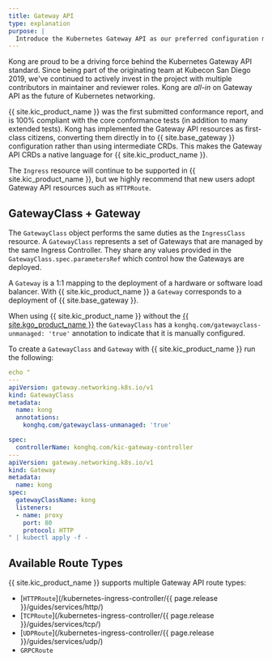 ```yaml
---
title: Gateway API
type: explanation
purpose: |
  Introduce the Kubernetes Gateway API as our preferred configuration method. Explain Gateway, GatewayClass and provide a simple HTTPRoute example
---
```


Kong are proud to be a driving force behind the Kubernetes Gateway API standard. Since being part of the originating team at Kubecon San Diego 2019, we've continued to actively invest in the project with multiple contributors in maintainer and reviewer roles. Kong are _all-in_ on Gateway API as the future of Kubernetes networking.

{{ site.kic_product_name }} was the first submitted conformance report, and is 100% compliant with the core conformance tests (in addition to many extended tests). Kong has implemented the Gateway API resources as first-class citizens, converting them directly in to {{ site.base_gateway }} configuration rather than using intermediate CRDs. This makes the Gateway API CRDs a native language for {{ site.kic_product_name }}.

The `Ingress` resource will continue to be supported in {{ site.kic_product_name }}, but we highly recommend that new users adopt Gateway API resources such as `HTTPRoute`.

## GatewayClass + Gateway

The `GatewayClass` object performs the same duties as the `IngressClass` resource. A `GatewayClass` represents a set of Gateways that are managed by the same Ingress Controller. They share any values provided in the `GatewayClass.spec.parametersRef` which control how the Gateways are deployed.

A `Gateway` is a 1:1 mapping to the deployment of a hardware or software load balancer. With {{ site.kic_product_name }} a `Gateway` corresponds to a deployment of {{ site.base_gateway }}.

When using {{ site.kic_product_name }} without the [{{ site.kgo_product_name }}](/gateway-operator/latest/) the `GatewayClass` has a `konghq.com/gatewayclass-unmanaged: 'true'` annotation to indicate that it is manually configured.

To create a `GatewayClass` and `Gateway` with {{ site.kic_product_name }} run the following:

```yaml
echo "
---
apiVersion: gateway.networking.k8s.io/v1
kind: GatewayClass
metadata:
  name: kong
  annotations:
    konghq.com/gatewayclass-unmanaged: 'true'

spec:
  controllerName: konghq.com/kic-gateway-controller
---
apiVersion: gateway.networking.k8s.io/v1
kind: Gateway
metadata:
  name: kong
spec:
  gatewayClassName: kong
  listeners:
  - name: proxy
    port: 80
    protocol: HTTP
" | kubectl apply -f -
```

## Available Route Types

{{ site.kic_product_name }} supports multiple Gateway API route types:

* [`HTTPRoute`](/kubernetes-ingress-controller/{{ page.release }}/guides/services/http/)
* [`TCPRoute`](/kubernetes-ingress-controller/{{ page.release }}/guides/services/tcp/)
* [`UDPRoute`](/kubernetes-ingress-controller/{{ page.release }}/guides/services/udp/)
* `GRPCRoute`

